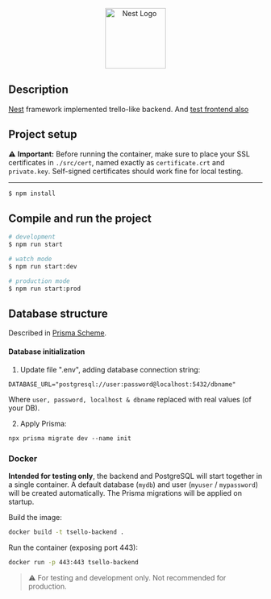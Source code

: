 <p align="center">
  <a href="http://nestjs.com/" target="blank"><img src="https://nestjs.com/img/logo-small.svg" width="120" alt="Nest Logo" /></a>
</p>

[circleci-image]: https://img.shields.io/circleci/build/github/nestjs/nest/master?token=abc123def456
[circleci-url]: https://circleci.com/gh/nestjs/nest


## Description

[Nest](https://github.com/nestjs/nest) framework implemented trello-like backend. And [test frontend also](https://github.com/A-lex-Ra/TSello-frontend)

## Project setup

:warning: **Important:** Before running the container, make sure to place your SSL certificates in `./src/cert`, named exactly as `certificate.crt` and `private.key`. Self-signed certificates should work fine for local testing.

---

```bash
$ npm install
```

## Compile and run the project

```bash
# development
$ npm run start

# watch mode
$ npm run start:dev

# production mode
$ npm run start:prod
```

## Database structure

Described in [Prisma Scheme](./prisma/schema.prisma). 
#### Database initialization
1) Update file ".env", adding database connection string:
```
DATABASE_URL="postgresql://user:password@localhost:5432/dbname"
```
Where `user, password, localhost & dbname` replaced with real values (of your DB).

2) Apply Prisma:
```
npx prisma migrate dev --name init
```

### Docker

**Intended for testing only**, the backend and PostgreSQL will start together in a single container.
A default database (`mydb`) and user (`myuser` / `mypassword`) will be created automatically.
The Prisma migrations will be applied on startup.

Build the image:

```bash
docker build -t tsello-backend .
```

Run the container (exposing port 443):

```bash
docker run -p 443:443 tsello-backend
```

> ⚠️ For testing and development only. Not recommended for production.

